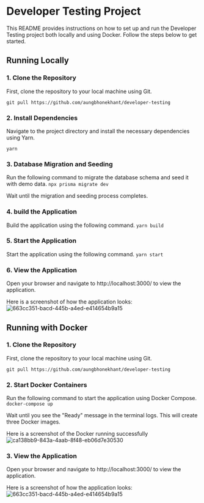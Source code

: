# Developer Testing Project
This README provides instructions on how to set up and run the Developer Testing project both locally and using Docker. Follow the steps below to get started.

## Running Locally
### 1. Clone the Repository
First, clone the repository to your local machine using Git.

````git pull https://github.com/aungbhonekhant/developer-testing````

### 2. Install Dependencies
Navigate to the project directory and install the necessary dependencies using Yarn.

````yarn````

### 3. Database Migration and Seeding
Run the following command to migrate the database schema and seed it with demo data.
````npx prisma migrate dev````

Wait until the migration and seeding process completes.

### 4. build the Application
Build the application using the following command.
````yarn build````

### 5. Start the Application
Start the application using the following command.
````yarn start````

### 6. View the Application
Open your browser and navigate to http://localhost:3000/ to view the application.

Here is a screenshot of how the application looks:
![663cc351-bacd-445b-a4ed-e414654b9a15](https://github.com/aungbhonekhant/developer-testing/assets/60026840/5036fee5-be7f-4148-857c-99b63d0245a1)



## Running with Docker
### 1. Clone the Repository
First, clone the repository to your local machine using Git.

````git pull https://github.com/aungbhonekhant/developer-testing````

### 2. Start Docker Containers
Run the following command to start the application using Docker Compose.
````docker-compose up````


Wait until you see the "Ready" message in the terminal logs. This will create three Docker images.

Here is a screenshot of the Docker running successfully
![ca138bb9-843a-4aab-8f48-eb06d7e30530](https://github.com/aungbhonekhant/developer-testing/assets/60026840/47a4dec0-be3c-4931-8f08-6e728228b2d4)


### 3. View the Application

Open your browser and navigate to http://localhost:3000/ to view the application.

Here is a screenshot of how the application looks:
![663cc351-bacd-445b-a4ed-e414654b9a15](https://github.com/aungbhonekhant/developer-testing/assets/60026840/5036fee5-be7f-4148-857c-99b63d0245a1)
